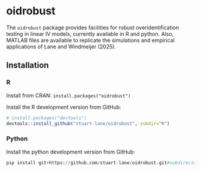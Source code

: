 # oidrobust
The `oidrobust` package provides facilities for robust overidentification testing in linear IV models, currently available in R and python. Also, MATLAB files are available to replicate the simulations and empirical applications of Lane and Windmeijer (2025).

## Installation

### R

Install from CRAN:
```install.packages("oidrobust")```

Install the R development version from GitHub:
```r
# install.packages("devtools")
devtools::install_github("stuart-lane/oidrobust", subdir="R")
```
### Python
Install the python development version from GitHub:
```python
pip install git+https://github.com/stuart-lane/oidrobust.git#subdirectory=Python
```
